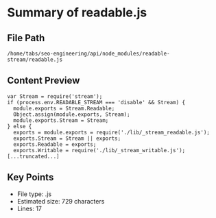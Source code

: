 # Summary of readable.js
  
## File Path
`/home/tabs/seo-engineering/api/node_modules/readable-stream/readable.js`

## Content Preview
```
var Stream = require('stream');
if (process.env.READABLE_STREAM === 'disable' && Stream) {
  module.exports = Stream.Readable;
  Object.assign(module.exports, Stream);
  module.exports.Stream = Stream;
} else {
  exports = module.exports = require('./lib/_stream_readable.js');
  exports.Stream = Stream || exports;
  exports.Readable = exports;
  exports.Writable = require('./lib/_stream_writable.js');
[...truncated...]
```

## Key Points
- File type: .js
- Estimated size: 729 characters
- Lines: 17

